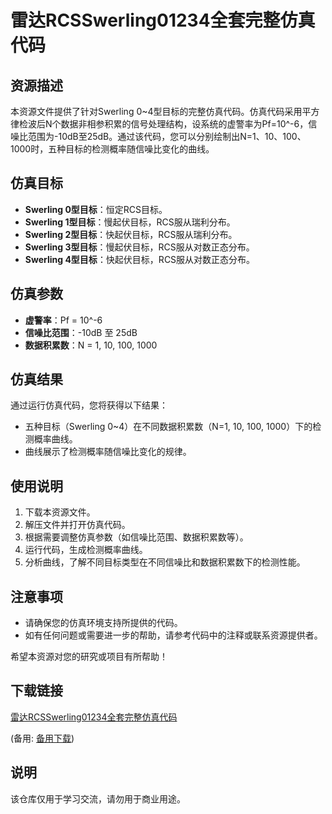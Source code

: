 # 雷达RCSSwerling01234全套完整仿真代码

## 资源描述

本资源文件提供了针对Swerling 0~4型目标的完整仿真代码。仿真代码采用平方律检波后N个数据非相参积累的信号处理结构，设系统的虚警率为Pf=10^-6，信噪比范围为-10dB至25dB。通过该代码，您可以分别绘制出N=1、10、100、1000时，五种目标的检测概率随信噪比变化的曲线。

## 仿真目标

- **Swerling 0型目标**：恒定RCS目标。
- **Swerling 1型目标**：慢起伏目标，RCS服从瑞利分布。
- **Swerling 2型目标**：快起伏目标，RCS服从瑞利分布。
- **Swerling 3型目标**：慢起伏目标，RCS服从对数正态分布。
- **Swerling 4型目标**：快起伏目标，RCS服从对数正态分布。

## 仿真参数

- **虚警率**：Pf = 10^-6
- **信噪比范围**：-10dB 至 25dB
- **数据积累数**：N = 1, 10, 100, 1000

## 仿真结果

通过运行仿真代码，您将获得以下结果：

- 五种目标（Swerling 0~4）在不同数据积累数（N=1, 10, 100, 1000）下的检测概率曲线。
- 曲线展示了检测概率随信噪比变化的规律。

## 使用说明

1. 下载本资源文件。
2. 解压文件并打开仿真代码。
3. 根据需要调整仿真参数（如信噪比范围、数据积累数等）。
4. 运行代码，生成检测概率曲线。
5. 分析曲线，了解不同目标类型在不同信噪比和数据积累数下的检测性能。

## 注意事项

- 请确保您的仿真环境支持所提供的代码。
- 如有任何问题或需要进一步的帮助，请参考代码中的注释或联系资源提供者。

希望本资源对您的研究或项目有所帮助！

## 下载链接
[雷达RCSSwerling01234全套完整仿真代码](https://pan.quark.cn/s/49f57b810ea4) 

(备用: [备用下载](https://pan.baidu.com/s/1YJzsyHee2ynnIRQxTo6WXA?pwd=1234))

## 说明

该仓库仅用于学习交流，请勿用于商业用途。
